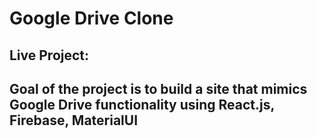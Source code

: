 # Google Drive Clone

Live Project: 
---
Goal of the project is to build a site that mimics Google Drive functionality using React.js, Firebase, MaterialUI
---
